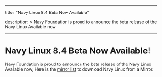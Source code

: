 
---
title : "Navy Linux 8.4 Beta Now Available"

description: >
    Navy Foundation is proud to announce the beta release of the Navy Linux Available now

---
# Navy Linux 8.4 Beta Now Available!
Navy Foundation is proud to announce the beta release of the Navy Linux Available now, Here is the [mirror list](https://navylinux.org/mirrorlist/) to download Navy Linux from a Mirror.
